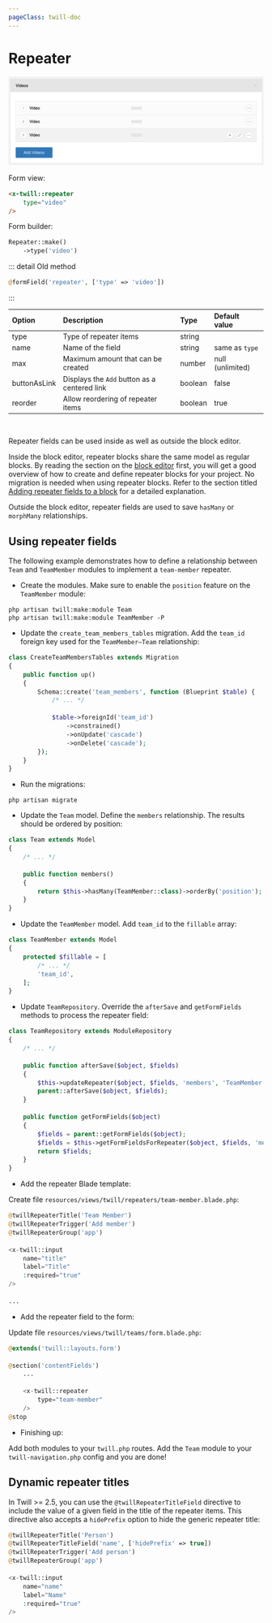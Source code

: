 ```yaml
---
pageClass: twill-doc
---
```


# Repeater

![screenshot](../.vuepress/public/_media/repeater.png)

Form view:
```html
<x-twill::repeater
    type="video"
/>
```

Form builder:
```php
Repeater::make()
    ->type('video')
```

::: detail Old method

```php
@formField('repeater', ['type' => 'video'])
```

:::

| Option       | Description                                  | Type    | Default value    |
|:-------------|:---------------------------------------------|:--------|:-----------------|
| type         | Type of repeater items                       | string  |                  |
| name         | Name of the field                            | string  | same as `type`   |
| max          | Maximum amount that can be created           | number  | null (unlimited) |
| buttonAsLink | Displays the `Add` button as a centered link | boolean | false            |
| reorder      | Allow reordering of repeater items           | boolean | true             |

<br/>

Repeater fields can be used inside as well as outside the block editor.

Inside the block editor, repeater blocks share the same model as regular blocks. By reading the section on
the [block editor](/block-editor/) first, you will get a good overview of how to create and define repeater blocks for
your project. No migration is needed when using repeater blocks. Refer to the section
titled [Adding repeater fields to a block](/block-editor/adding-repeater-fields-to-a-block.html) for a detailed
explanation.

Outside the block editor, repeater fields are used to save `hasMany` or `morphMany` relationships.

## Using repeater fields

The following example demonstrates how to define a relationship between `Team` and `TeamMember` modules to implement
a `team-member` repeater.

- Create the modules. Make sure to enable the `position` feature on the `TeamMember` module:

```
php artisan twill:make:module Team
php artisan twill:make:module TeamMember -P
```

- Update the `create_team_members_tables` migration. Add the `team_id` foreign key used for the `TeamMember—Team`
  relationship:

```php
class CreateTeamMembersTables extends Migration
{
    public function up()
    {
        Schema::create('team_members', function (Blueprint $table) {
            /* ... */

            $table->foreignId('team_id')
                ->constrained()
                ->onUpdate('cascade')
                ->onDelete('cascade');
        });
    }
}
```

- Run the migrations:

```
php artisan migrate
```

- Update the `Team` model. Define the `members` relationship. The results should be ordered by position:

```php
class Team extends Model
{
    /* ... */

    public function members()
    {
        return $this->hasMany(TeamMember::class)->orderBy('position');
    }
}
```

- Update the `TeamMember` model. Add `team_id` to the `fillable` array:

```php
class TeamMember extends Model
{
    protected $fillable = [
        /* ... */
        'team_id',
    ];
}
```

- Update `TeamRepository`. Override the `afterSave` and `getFormFields` methods to process the repeater field:

```php
class TeamRepository extends ModuleRepository
{
    /* ... */

    public function afterSave($object, $fields)
    {
        $this->updateRepeater($object, $fields, 'members', 'TeamMember', 'team-member');
        parent::afterSave($object, $fields);
    }

    public function getFormFields($object)
    {
        $fields = parent::getFormFields($object);
        $fields = $this->getFormFieldsForRepeater($object, $fields, 'members', 'TeamMember', 'team-member');
        return $fields;
    }
}
```

- Add the repeater Blade template:

Create file `resources/views/twill/repeaters/team-member.blade.php`:

```php
@twillRepeaterTitle('Team Member')
@twillRepeaterTrigger('Add member')
@twillRepeaterGroup('app')

<x-twill::input
    name="title"
    label="Title"
    :required="true"
/>

...
```

- Add the repeater field to the form:

Update file `resources/views/twill/teams/form.blade.php`:

```php
@extends('twill::layouts.form')

@section('contentFields')
    ...

    <x-twill::repeater
        type="team-member"
    />
@stop
```

- Finishing up:

Add both modules to your `twill.php` routes. Add the `Team` module to your `twill-navigation.php` config and you are
done!

## Dynamic repeater titles

In Twill >= 2.5, you can use the `@twillRepeaterTitleField` directive to include the value of a given field in the title
of the repeater items. This directive also accepts a `hidePrefix` option to hide the generic repeater title:

```php
@twillRepeaterTitle('Person')
@twillRepeaterTitleField('name', ['hidePrefix' => true])
@twillRepeaterTrigger('Add person')
@twillRepeaterGroup('app')

<x-twill::input
    name="name"
    label="Name"
    :required="true"
/>
```
